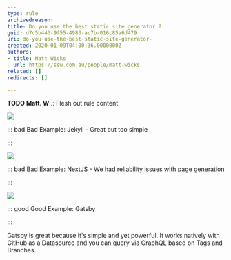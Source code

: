```yaml
---
type: rule
archivedreason: 
title: Do you use the best static site generator ?
guid: d7c5b443-9f55-4983-ac7b-016c85a6d479
uri: do-you-use-the-best-static-site-generator-
created: 2020-01-09T04:00:36.0000000Z
authors:
- title: Matt Wicks
  url: https://ssw.com.au/people/matt-wicks
related: []
redirects: []

---
```


**TODO Matt. W** .: Flesh out rule content

<!--endintro-->


![](Jekyll.jpg)


::: bad
Bad Example: Jekyll - Great but too simple

:::





![](NextJS.jpg)


::: bad
Bad Example: NextJS - We had reliability issues with page generation

:::





![](Gatsby.jpg)


::: good
Good Example: Gatsby

:::


Gatsby is great because it's simple and yet powerful. It works natively with GitHub as a Datasource and you can query via GraphQL based on Tags and Branches.
